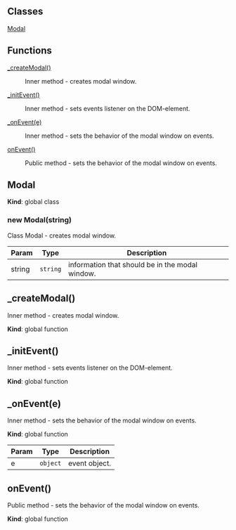 ## Classes

<dl>
<dt><a href="#Modal">Modal</a></dt>
<dd></dd>
</dl>

## Functions

<dl>
<dt><a href="#_createModal">_createModal()</a></dt>
<dd><p>Inner method - creates modal window.</p>
</dd>
<dt><a href="#_initEvent">_initEvent()</a></dt>
<dd><p>Inner method - sets events listener on the DOM-element.</p>
</dd>
<dt><a href="#_onEvent(e)">_onEvent(e)</a></dt>
<dd><p>Inner method - sets the behavior of the modal window on events.</p>
</dd>
<dt><a href="#onEvent">onEvent()</a></dt>
<dd><p>Public method - sets the behavior of the modal window on events.</p>
</dd>
</dl>

<a name="Modal"></a>

## Modal
**Kind**: global class
<a name="new_Modal_new"></a>

### new Modal(string)
Class Modal - creates modal window.


| Param | Type | Description |
| --- | --- | --- |
| string | <code>string</code> | information that should be in the modal window. |

<a name="_createModal"></a>

## _createModal()
Inner method - creates modal window.

**Kind**: global function
<a name="_initEvent"></a>

## _initEvent()
Inner method - sets events listener on the DOM-element.

**Kind**: global function
<a name="_onEvent(e)"></a>

## _onEvent(e)
Inner method - sets the behavior of the modal window on events.

**Kind**: global function

| Param | Type | Description |
| --- | --- | --- |
| e | <code>object</code> | event object. |

<a name="onEvent"></a>

## onEvent()
Public method - sets the behavior of the modal window on events.

**Kind**: global function